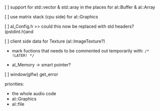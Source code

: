 [ ] support for std::vector & std::aray in the places for al::Buffer & al::Array

[ ] use matrix stack (cpu side) for al::Graphics

[ ] al_Config.h >> could this now be replaced with std headers? (pstdint.h)and 

[ ] client side data for Texture (al::ImageTexture?)

* mark fuctions that needs to be commented out temporarily with:
`/* !LATER! */`

* al_Memory -> smart pointer?

[ ] window(glfw) get_error

priorities:
- the whole audio code
- al::Graphics
- al::file
